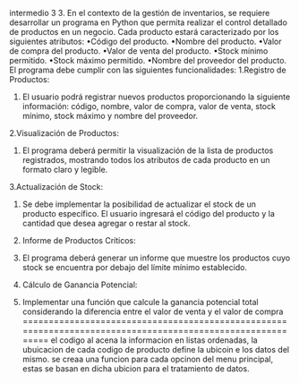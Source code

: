 intermedio 3 
3. En el contexto de la gestión de inventarios, se requiere desarrollar un programa en Python que permita
realizar el control detallado de productos en un negocio. Cada producto estará caracterizado por los siguientes
atributos:
•Código del producto.
•Nombre del producto.
•Valor de compra del producto.
•Valor de venta del producto.
•Stock mínimo permitido.
•Stock máximo permitido.
•Nombre del proveedor del producto.
El programa debe cumplir con las siguientes funcionalidades:
1.Registro de Productos:
1. El usuario podrá registrar nuevos productos proporcionando la siguiente información: código,
nombre, valor de compra, valor de venta, stock mínimo, stock máximo y nombre del
proveedor.

2.Visualización de Productos:
1. El programa deberá permitir la visualización de la lista de productos registrados, mostrando
todos los atributos de cada producto en un formato claro y legible.

3.Actualización de Stock:
1. Se debe implementar la posibilidad de actualizar el stock de un producto específico. El
usuario ingresará el código del producto y la cantidad que desea agregar o restar al stock.

4. Informe de Productos Críticos:
1. El programa deberá generar un informe que muestre los productos cuyo stock
se encuentra por debajo del límite mínimo establecido.

5. Cálculo de Ganancia Potencial:
1. Implementar una función que calcule la ganancia potencial total considerando
la diferencia entre el valor de venta y el valor de compra
===========================================================================================================
el codigo al acena la informacion en listas ordenadas, la ubuicacion de cada codigo de producto define la ubicoin e los datos del mismo. 
se creaa una funcion para cada opcinon del menu principal, estas se basan en dicha ubicion para el tratamiento de datos.

